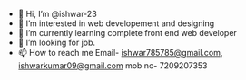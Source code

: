 - 👋 Hi, I’m @ishwar-23
- 👀 I’m interested in web developement and designing
- 🌱 I’m currently learning complete front end web developer
- 💞️ I’m looking for job.
- 📫 How to reach me Email- ishwar785785@gmail.com, ishwarkumar09@gmail.com
   mob no- 7209207353

<!---
ishwar-23/ishwar-23 is a ✨ special ✨ repository because its `README.md` (this file) appears on your GitHub profile.
You can click the Preview link to take a look at your changes.
--->
